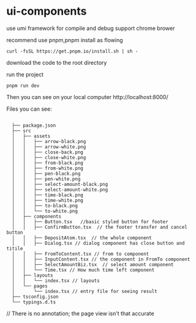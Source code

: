 # ui-components

use umi framework for compile and debug
support chrome brower

recommend use pnpm,pnpm install as flowing

`curl -fsSL https://get.pnpm.io/install.sh | sh -`

download the code to the root directory

run the project

`pnpm run dev`

Then  you can see on your local computer
http://localhost:8000/

Files you can see:

```

  ├── package.json
  ├── src
  │   ├── assets
  │   │   ├── arrow-black.png
  │   │   ├── arrow-white.png
  │   │   ├── close-back.png
  │   │   ├── close-white.png
  │   │   ├── from-black.png
  │   │   ├── from-white.png
  │   │   ├── pen-black.png
  │   │   ├── pen-white.png
  │   │   ├── select-amount-black.png
  │   │   ├── select-amount-white.png
  │   │   ├── time-black.png
  │   │   ├── time-white.png
  │   │   ├── to-black.png
  │   │   └── to-white.png
  │   ├── components
  │   │   ├── Button.tsx   //basic styled button for footer
  │   │   ├── ConfirmButton.tsx  // the footer transfer and cancel button
  │   │   ├── DepositAtom.tsx  // the whole component
  │   │   ├── Dialog.tsx // dialog component has close button and titile
  │   │   ├── FromToContent.tsx // from to component
  │   │   ├── InputContent.tsx // the component in FromTo component
  │   │   ├── SelectAmountBiz.tsx  // select amount component
  │   │   └── Time.tsx // How much time left component
  │   ├── layouts
  │   │   └── index.tsx // layouts
  │   └── pages
  │       └── index.tsx // entry file for seeing result
  ├── tsconfig.json
  └── typings.d.ts

```
// There is no annotation; the page view isn't that accurate
